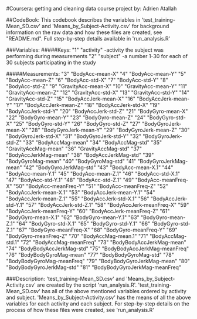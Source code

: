 #Coursera: getting and cleaning data course project
by: Adrien Atallah

##CodeBook:
This codebook describes the variables in 'test_training-Mean_SD.csv' and 'Means_by_Subject-Activity.csv' for background information on the raw data and how these files are created, see "README.md".  Full step-by-step details available in 'run_analysis.R'


###Variables:
#####Keys:
"1" "activity" -activity the subject was performing during measurements
"2" "subject" -a number 1-30 for each of 30 subjects participating in the study

#####Measurements:
"3" "BodyAcc-mean-X"
"4" "BodyAcc-mean-Y"
"5" "BodyAcc-mean-Z"
"6" "BodyAcc-std-X"
"7" "BodyAcc-std-Y"
"8" "BodyAcc-std-Z"
"9" "GravityAcc-mean-X"
"10" "GravityAcc-mean-Y"
"11" "GravityAcc-mean-Z"
"12" "GravityAcc-std-X"
"13" "GravityAcc-std-Y"
"14" "GravityAcc-std-Z"
"15" "BodyAccJerk-mean-X"
"16" "BodyAccJerk-mean-Y"
"17" "BodyAccJerk-mean-Z"
"18" "BodyAccJerk-std-X"
"19" "BodyAccJerk-std-Y"
"20" "BodyAccJerk-std-Z"
"21" "BodyGyro-mean-X"
"22" "BodyGyro-mean-Y"
"23" "BodyGyro-mean-Z"
"24" "BodyGyro-std-X"
"25" "BodyGyro-std-Y"
"26" "BodyGyro-std-Z"
"27" "BodyGyroJerk-mean-X"
"28" "BodyGyroJerk-mean-Y"
"29" "BodyGyroJerk-mean-Z"
"30" "BodyGyroJerk-std-X"
"31" "BodyGyroJerk-std-Y"
"32" "BodyGyroJerk-std-Z"
"33" "BodyAccMag-mean"
"34" "BodyAccMag-std"
"35" "GravityAccMag-mean"
"36" "GravityAccMag-std"
"37" "BodyAccJerkMag-mean"
"38" "BodyAccJerkMag-std"
"39" "BodyGyroMag-mean"
"40" "BodyGyroMag-std"
"41" "BodyGyroJerkMag-mean"
"42" "BodyGyroJerkMag-std"
"43" "BodyAcc-mean-X.1"
"44" "BodyAcc-mean-Y.1"
"45" "BodyAcc-mean-Z.1"
"46" "BodyAcc-std-X.1"
"47" "BodyAcc-std-Y.1"
"48" "BodyAcc-std-Z.1"
"49" "BodyAcc-meanFreq-X"
"50" "BodyAcc-meanFreq-Y"
"51" "BodyAcc-meanFreq-Z"
"52" "BodyAccJerk-mean-X.1"
"53" "BodyAccJerk-mean-Y.1"
"54" "BodyAccJerk-mean-Z.1"
"55" "BodyAccJerk-std-X.1"
"56" "BodyAccJerk-std-Y.1"
"57" "BodyAccJerk-std-Z.1"
"58" "BodyAccJerk-meanFreq-X"
"59" "BodyAccJerk-meanFreq-Y"
"60" "BodyAccJerk-meanFreq-Z"
"61" "BodyGyro-mean-X.1"
"62" "BodyGyro-mean-Y.1"
"63" "BodyGyro-mean-Z.1"
"64" "BodyGyro-std-X.1"
"65" "BodyGyro-std-Y.1"
"66" "BodyGyro-std-Z.1"
"67" "BodyGyro-meanFreq-X"
"68" "BodyGyro-meanFreq-Y"
"69" "BodyGyro-meanFreq-Z"
"70" "BodyAccMag-mean.1"
"71" "BodyAccMag-std.1"
"72" "BodyAccMag-meanFreq"
"73" "BodyBodyAccJerkMag-mean"
"74" "BodyBodyAccJerkMag-std"
"75" "BodyBodyAccJerkMag-meanFreq"
"76" "BodyBodyGyroMag-mean"
"77" "BodyBodyGyroMag-std"
"78" "BodyBodyGyroMag-meanFreq"
"79" "BodyBodyGyroJerkMag-mean"
"80" "BodyBodyGyroJerkMag-std"
"81" "BodyBodyGyroJerkMag-meanFreq"

###Description:
'test_training-Mean_SD.csv' and 'Means_by_Subject-Activity.csv' are created by the script 'run_analysis.R'.  'test_training-Mean_SD.csv'  has all of the above mentioned variables ordered by activity and subject.  'Means_by_Subject-Activity.csv' has the means of all the above variables for each activity and each subject.  For step-by-step details on the process of how these files were created, see 'run_analysis.R'


